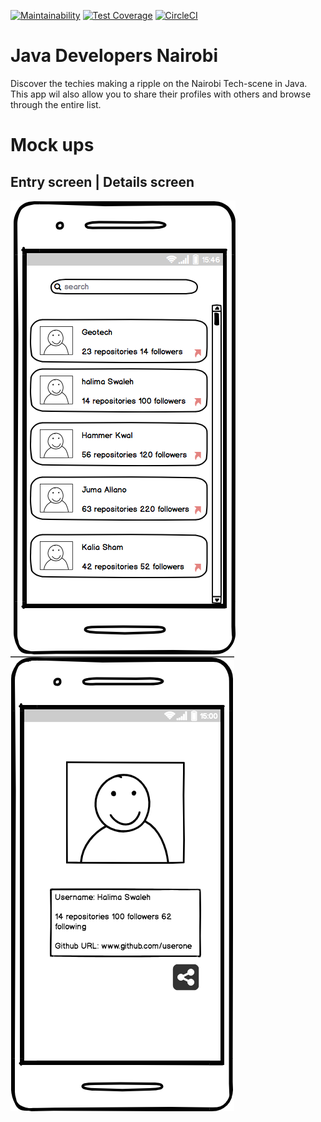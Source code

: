 [![Maintainability](https://api.codeclimate.com/v1/badges/2155307b6924881d976d/maintainability)](https://codeclimate.com/github/simiyu1/JavaDevsNairobi/maintainability) [![Test Coverage](https://api.codeclimate.com/v1/badges/2155307b6924881d976d/test_coverage)](https://codeclimate.com/github/simiyu1/JavaDevsNairobi/test_coverage) [![CircleCI](https://circleci.com/gh/simiyu1/JavaDevsNairobi/tree/develop.svg?style=svg)](https://circleci.com/gh/simiyu1/JavaDevsNairobi/tree/develop)

# Java Developers Nairobi

Discover the techies making a ripple on the Nairobi Tech-scene in Java. This app wil
also allow you to share their profiles with others and browse through the entire list.

# Mock ups

## Entry screen             |  Details screen
![Entry screen](https://github.com/simiyu1/JavaDevsNairobi/blob/ch-link-wireframes-to-readme-158791077/wireframes/userlistsmall.png)  ![Entry screen](https://github.com/simiyu1/JavaDevsNairobi/blob/ch-link-wireframes-to-readme-158791077/wireframes/userprofilesmall.png)
